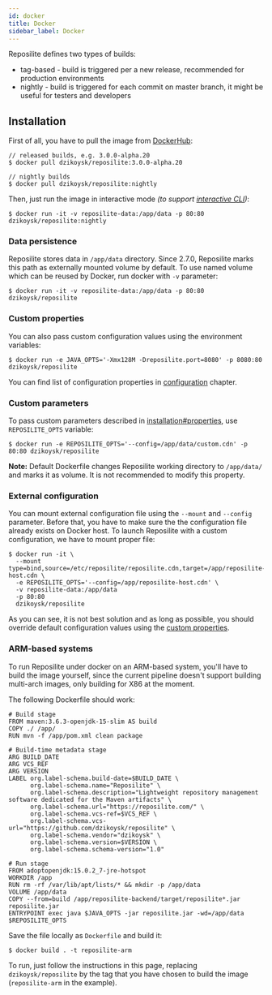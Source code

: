 ```yaml
---
id: docker
title: Docker
sidebar_label: Docker
---
```


Reposilite defines two types of builds:
* tag-based - build is triggered per a new release, recommended for production environments
* nightly - build is triggered for each commit on master branch, it might be useful for testers and developers

## Installation

First of all, you have to pull the image from [DockerHub](https://hub.docker.com/r/dzikoysk/reposilite):

```shell-session
// released builds, e.g. 3.0.0-alpha.20
$ docker pull dzikoysk/reposilite:3.0.0-alpha.20

// nightly builds
$ docker pull dzikoysk/reposilite:nightly
```

Then, 
just run the image in interactive mode 
*(to support [interactive CLI](install#interactive-cli))*:

```console
$ docker run -it -v reposilite-data:/app/data -p 80:80 dzikoysk/reposilite:nightly
```

### Data persistence
Reposilite stores data in `/app/data` directory. 
Since 2.7.0, 
Reposilite marks this path as externally mounted volume by default.
To use named volume which can be reused by Docker,
run docker with `-v` parameter:

```console
$ docker run -it -v reposilite-data:/app/data -p 80:80 dzikoysk/reposilite
```

### Custom properties

You can also pass custom configuration values using the environment variables:

```shell-session
$ docker run -e JAVA_OPTS='-Xmx128M -Dreposilite.port=8080' -p 8080:80 dzikoysk/reposilite
```

You can find list of configuration properties in [configuration](configuration) chapter.

### Custom parameters
To pass custom parameters described in [installation#properties](install#properties), use `REPOSILITE_OPTS` variable:

```shell-session
$ docker run -e REPOSILITE_OPTS='--config=/app/data/custom.cdn' -p 80:80 dzikoysk/reposilite
```

**Note:** Default Dockerfile changes Reposilite working directory to `/app/data/` and marks it as volume.
It is not recommended to modify this property.

### External configuration
You can mount external configuration file using the `--mount` and `--config` parameter.
Before that, you have to make sure the the configuration file already exists on Docker host. 
To launch Reposilite with a custom configuration, we have to mount proper file:

```console
$ docker run -it \
  --mount type=bind,source=/etc/reposilite/reposilite.cdn,target=/app/reposilite-host.cdn \
  -e REPOSILITE_OPTS='--config=/app/reposilite-host.cdn' \
  -v reposilite-data:/app/data
  -p 80:80
  dzikoysk/reposilite
```

As you can see, it is not best solution and as long as possible, 
you should override default configuration values using the [custom properties](#custom-properties).

### ARM-based systems
To run Reposilite under docker on an ARM-based system, you'll have to build the image yourself, since the current pipeline doesn't support building multi-arch images, only building for X86 at the moment.

The following Dockerfile should work:

```
# Build stage
FROM maven:3.6.3-openjdk-15-slim AS build
COPY ./ /app/
RUN mvn -f /app/pom.xml clean package

# Build-time metadata stage
ARG BUILD_DATE
ARG VCS_REF
ARG VERSION
LABEL org.label-schema.build-date=$BUILD_DATE \
      org.label-schema.name="Reposilite" \
      org.label-schema.description="Lightweight repository management software dedicated for the Maven artifacts" \
      org.label-schema.url="https://reposilite.com/" \
      org.label-schema.vcs-ref=$VCS_REF \
      org.label-schema.vcs-url="https://github.com/dzikoysk/reposilite" \
      org.label-schema.vendor="dzikoysk" \
      org.label-schema.version=$VERSION \
      org.label-schema.schema-version="1.0"

# Run stage
FROM adoptopenjdk:15.0.2_7-jre-hotspot
WORKDIR /app
RUN rm -rf /var/lib/apt/lists/* && mkdir -p /app/data
VOLUME /app/data
COPY --from=build /app/reposilite-backend/target/reposilite*.jar reposilite.jar
ENTRYPOINT exec java $JAVA_OPTS -jar reposilite.jar -wd=/app/data $REPOSILITE_OPTS
```

Save the file locally as `Dockerfile` and build it:

```console
$ docker build . -t reposilite-arm
```

To run, just follow the instructions in this page, replacing `dzikoysk/reposilite` by the tag that you have chosen to build the image (`reposilite-arm` in the example).

